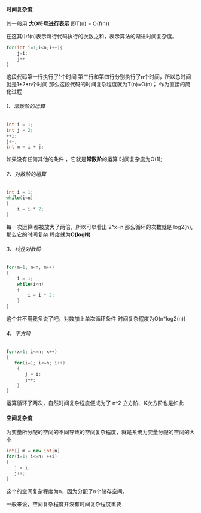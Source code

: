 #### 时间复杂度

其一般用  **大O符号进行表示**  即T(n) = O(f(n))

在这其中f(n)表示每行代码执行的次数之和，表示算法的渐进时间复杂度。

```java
for(int i=1;i<n;i++){
    j=i;
    j++
}
```

这段代码第一行执行了1个时间  第三行和第四行分别执行了n个时间，所以总时间就是1+2*n个时间
那么这段代码的时间复杂程度就为T(n)=O(n)；  作为直接的简化过程

###### 1、常数阶的运算

```java
int i = 1;
int j = 2;
++i;
j++;
int m = i + j;
```

如果没有任何其他的条件  ，它就是**常数阶**的运算  时间复杂度为O(1);

###### 2、对数阶的运算

```java
int i = 1;
while(i<n)
{
    i = i * 2;
}
```

每一次运算i都被放大了两倍，所以可以看出   2^x=n  那么循环的次数就是  log2(n),那么它的时间复杂
程度就为**O(logN)**

###### 3、线性对数阶

```java
for(m=1; m<n; m++)
{
    i = 1;
    while(i<n)
    {
        i = i * 2;
    }
}
```

这个并不用我多说了吧，对数加上单次循环条件  时间复杂程度为O(n*log2(n))

###### 4、平方阶

````java
for(x=1; i<=n; x++)
{
   for(i=1; i<=n; i++)
    {
       j = i;
       j++;
    }
}
````

运算循环了两次，自然时间复杂程度便成为了  n^2    立方阶、K次方阶也是如此

#### 空间复杂度

为变量所分配的空间的不同导致的空间复杂程度，就是系统为变量分配的空间的大小

```java
int[] m = new int[n]
for(i=1; i<=n; ++i)
{
   j = i;
   j++;
}
```

这个的空间复杂程度为n，因为分配了n个储存空间。

一般来说，空间复杂程度并没有时间复杂程度重要

